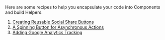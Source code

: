 Here are some recipes to help you encapsulate your code into Components and build Helpers.

1. [Creating Reusable Social Share Buttons](../../cookbook/helpers_and_components/creating_reusable_social_share_buttons)
2. [A Spinning Button for Asynchronous Actions](../../cookbook/helpers_and_components/spin_button_for_asynchronous_actions)
3. [Adding Google Analytics Tracking](../../cookbook/helpers_and_components/adding_google_analytics_tracking)
